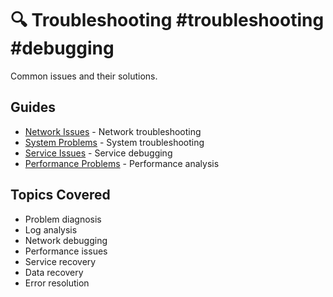 # 🔍 Troubleshooting #troubleshooting #debugging

Common issues and their solutions.

## Guides
- [Network Issues](network-issues.md) - Network troubleshooting
- [System Problems](system-problems.md) - System troubleshooting
- [Service Issues](service-issues.md) - Service debugging
- [Performance Problems](performance-problems.md) - Performance analysis

## Topics Covered
- Problem diagnosis
- Log analysis
- Network debugging
- Performance issues
- Service recovery
- Data recovery
- Error resolution
